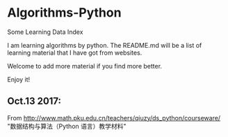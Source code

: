 # Algorithms-Python
Some Learning Data Index

I am learning algorithms by python. The README.md will be a list of learning material that I have got from websites.

Welcome to add more material if you find more better.

Enjoy it!

## Oct.13 2017:

From http://www.math.pku.edu.cn/teachers/qiuzy/ds_python/courseware/  "数据结构与算法（Python 语言）教学材料"


